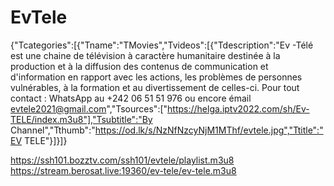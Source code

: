 # EvTele
{"Tcategories":[{"Tname":"TMovies","Tvideos":[{"Tdescription":"Ev -Télé est une chaine de télévision à caractère humanitaire destinée à la production et à la diffusion des contenus de communication et d'information en rapport avec les actions, les problèmes de personnes vulnérables, à la formation et au divertissement de celles-ci. Pour tout contact : WhatsApp au +242 06 51 51 976 ou encore émail  evtele2021@gmail.com","Tsources":["https://helga.iptv2022.com/sh/Ev-TELE/index.m3u8"],"Tsubtitle":"By Channel","Tthumb":"https://od.lk/s/NzNfNzcyNjM1MThf/evtele.jpg","Ttitle":"EV TELE"}]}]}

https://ssh101.bozztv.com/ssh101/evtele/playlist.m3u8
https://stream.berosat.live:19360/ev-tele/ev-tele.m3u8

